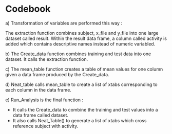 # Codebook

a) Transformation of variables are performed this way :

The extraction function combines subject, x_file and y_file into one large dataset called result. 
Within the result data frame, a column called activity is added which contains descriptive names instead of numeric variabled.

b) The Create_data function combines training and test data into one dataset. It calls the extraction function.

c) The mean_table function creates a table of mean values for one column given a data frame produced by the Create_data.

d) Neat_table calls mean_table to create a list of xtabs corresponding to each column in the data frame.

e) Run_Analysis is the final function : 
+ It calls the Create_data to combine the training and test values into a data frame called dataset.
+ It also calls Neat_Table() to generate a list of xtabs which cross reference subject with activity.
